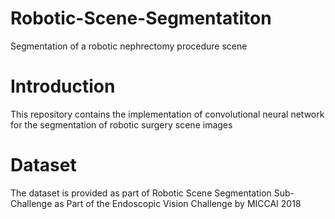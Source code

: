 # Robotic-Scene-Segmentatiton
Segmentation of a robotic nephrectomy procedure scene
# Introduction
This repository contains the implementation of convolutional neural network for the segmentation of robotic surgery scene images
# Dataset
The dataset is provided as part of Robotic Scene Segmentation Sub-Challenge as Part of the Endoscopic Vision Challenge by MICCAI 2018
